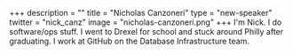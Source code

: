 +++
description = ""
title = "Nicholas Canzoneri"
type = "new-speaker"
twitter = "nick_canz"
image = "nicholas-canzoneri.png"
+++
I'm Nick. I do software/ops stuff. I went to Drexel for school and stuck around Philly after graduating. I work at GitHub on the Database Infrastructure team.